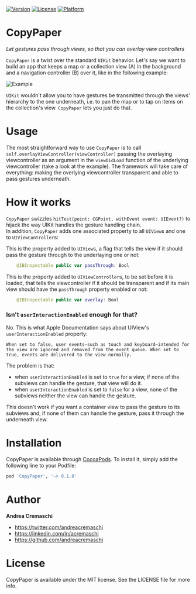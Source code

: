 [![Version](https://img.shields.io/cocoapods/v/CopyPaper.svg?style=flat)](http://cocoapods.org/pods/CopyPaper)
[![License](https://img.shields.io/cocoapods/l/CopyPaper.svg?style=flat)](http://cocoapods.org/pods/CopyPaper)
[![Platform](https://img.shields.io/cocoapods/p/CopyPaper.svg?style=flat)](http://cocoapods.org/pods/CopyPaper)

CopyPaper
========

_Let gestures pass through views, so that you can overlay view controllers_

`CopyPaper` is a twist over the standard `UIKit` behavior. 
Let's say we want to build an app that keeps a map or a collection view (A) in the background and a navigation controller (B) over it, like in the following example:

![Example](https://raw.githubusercontent.com/andreacremaschi/CopyPaper/Documentation-artwork/rotate.png)


`UIKit` wouldn't allow you to have gestures be transmitted through the views' hierarchy to the one underneath, i.e. to pan the map or to tap on items on the collection's view. `CopyPaper` lets you just do that.

Usage
============

The most straightforward way to use `CopyPaper` is to call `self.overlayViewController(viewController)` passing the overlaying viewcontroller as an argument in the `viewDidLoad` function of the underlying viewcontroller (take a look at the example). The framework will take care of everything: making the overlying viewcontroller transparent and able to pass gestures underneath.


How it works
============

`CopyPaper` swizzles `hitTest(point: CGPoint, withEvent event: UIEvent?)` to hijack the way UIKit handles the gesture handling chain.  
In addition, `CopyPaper` adds one associated property to all `UIView`s and one to `UIViewController`s:
 
This is the property added to `UIView`s, a flag that tells the view if it should pass the gesture through to the underlaying one or not:

```swift
    @IBInspectable public var passThrough: Bool
```

This is the property added to `UIViewController`s, to be set before it is loaded, that tells the viewcontroller if it should be transparent and if its main view should have the `passThrough` property enabled or not:

```swift
    @IBInspectable public var overlay: Bool 
```

### Isn't `userInteractionEnabled` enough for that?

No. This is what Apple Documentation says about UIView's `userInteractionEnabled` property:

```When set to false, user events—such as touch and keyboard—intended for the view are ignored and removed from the event queue. When set to true, events are delivered to the view normally.```

The problem is that:

- when `userInteractionEnabled` is set to `true` for a view, if none of the subviews can handle the gesture, that view will do it.
- when `userInteractionEnabled` is set to `false` for a view, none of the subviews neither the view can handle the gesture.

This doesn't work if you want a container view to pass the gesture to its subviews and, if none of them can handle the gesture, pass it through the underneath view.

Installation
============

CopyPaper is available through [CocoaPods](http://cocoapods.org). To install
it, simply add the following line to your Podfile:

```ruby
pod 'CopyPaper', '~> 0.1.0'
```

Author
======
**Andrea Cremaschi**

* <https://twitter.com/andreacremaschi>
* <https://linkedin.com/in/acremaschi>
* <https://github.com/andreacremaschi>

License
=======

CopyPaper is available under the MIT license. See the LICENSE file for more info.